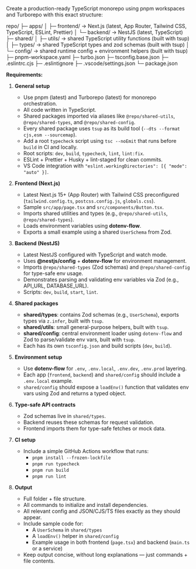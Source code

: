 Create a production-ready TypeScript monorepo using pnpm workspaces and Turborepo with this exact structure:

repo/
├─ apps/
│ ├─ frontend/ → Next.js (latest, App Router, Tailwind CSS, TypeScript, ESLint, Prettier)
│ └─ backend/ → NestJS (latest, TypeScript)
├─ shared/
│ ├─ utils/ → shared TypeScript utility functions (built with tsup)
│ ├─ types/ → shared TypeScript types and zod schemas (built with tsup)
│ └─ config/ → shared runtime config + environment helpers (built with tsup)
├─ pnpm-workspace.yaml
├─ turbo.json
├─ tsconfig.base.json
├─ .eslintrc.cjs
├─ .eslintignore
├─ .vscode/settings.json
└─ package.json

**Requirements:**

1. **General setup**

   - Use pnpm (latest) and Turborepo (latest) for monorepo orchestration.
   - All code written in TypeScript.
   - Shared packages imported via aliases like `@repo/shared-utils`, `@repo/shared-types`, and `@repo/shared-config`.
   - Every shared package uses `tsup` as its build tool (`--dts --format cjs,esm --sourcemap`).
   - Add a root `typecheck` script using `tsc --noEmit` that runs before `build` in CI and locally.
   - Root scripts: `dev`, `build`, `typecheck`, `lint`, `lint:fix`.
   - ESLint + Prettier + Husky + lint-staged for clean commits.
   - VS Code integration with `"eslint.workingDirectories": [{ "mode": "auto" }]`.

2. **Frontend (Next.js)**

   - Latest Next.js 15+ (App Router) with Tailwind CSS preconfigured (`tailwind.config.ts`, `postcss.config.js`, `globals.css`).
   - Sample `src/app/page.tsx` and `src/components/Button.tsx`.
   - Imports shared utilities and types (e.g., `@repo/shared-utils`, `@repo/shared-types`).
   - Loads environment variables using **dotenv-flow**.
   - Exports a small example using a shared `UserSchema` from Zod.

3. **Backend (NestJS)**

   - Latest NestJS configured with TypeScript and watch mode.
   - Uses **@nestjs/config** + **dotenv-flow** for environment management.
   - Imports `@repo/shared-types` (Zod schemas) and `@repo/shared-config` for type-safe env usage.
   - Demonstrates parsing and validating env variables via Zod (e.g., API_URL, DATABASE_URL).
   - Scripts: `dev`, `build`, `start`, `lint`.

4. **Shared packages**

   - **shared/types**: contains Zod schemas (e.g., `UserSchema`), exports types via `z.infer`, built with `tsup`.
   - **shared/utils**: small general-purpose helpers, built with `tsup`.
   - **shared/config**: central environment loader using `dotenv-flow` and Zod to parse/validate env vars, built with `tsup`.
   - Each has its own `tsconfig.json` and build scripts (`dev`, `build`).

5. **Environment setup**

   - Use **dotenv-flow** for `.env`, `.env.local`, `.env.dev`, `.env.prod` layering.
   - Each app (`frontend`, `backend`) and `shared/config` should include a `.env.local` example.
   - `shared/config` should expose a `loadEnv()` function that validates env vars using Zod and returns a typed object.

6. **Type-safe API contracts**

   - Zod schemas live in `shared/types`.
   - Backend reuses these schemas for request validation.
   - Frontend imports them for type-safe fetches or mock data.

7. **CI setup**

   - Include a simple GitHub Actions workflow that runs:
     - `pnpm install --frozen-lockfile`
     - `pnpm run typecheck`
     - `pnpm run build`
     - `pnpm run lint`

8. **Output**
   - Full folder + file structure.
   - All commands to initialize and install dependencies.
   - All relevant config and JSON/CJS/TS files exactly as they should appear.
   - Include sample code for:
     - A `UserSchema` in `shared/types`
     - A `loadEnv()` helper in `shared/config`
     - Example usage in both frontend (`page.tsx`) and backend (`main.ts` or a service)
   - Keep output concise, without long explanations — just commands + file contents.
